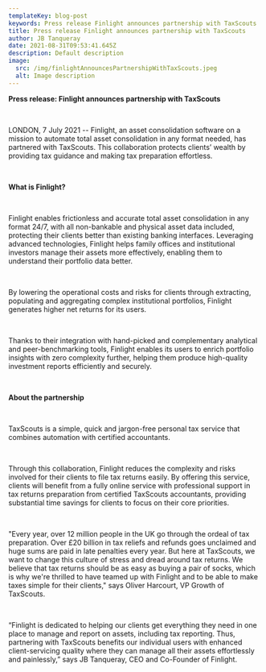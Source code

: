 ```yaml
---
templateKey: blog-post
keywords: Press release Finlight announces partnership with TaxScouts
title: Press release Finlight announces partnership with TaxScouts
author: JB Tanqueray
date: 2021-08-31T09:53:41.645Z
description: Default description
image:
  src: /img/finlightAnnouncesPartnershipWithTaxScouts.jpeg
  alt: Image description
---
```

<b>Press release: Finlight announces partnership with TaxScouts</b>
<p>&nbsp;</p>
LONDON, 7 July 2021 -- Finlight, an asset consolidation software on a mission to automate total asset consolidation in any format needed, has partnered with TaxScouts. This collaboration protects clients’ wealth by providing tax guidance and making tax preparation effortless.
<p>&nbsp;</p>
<b> What is Finlight? </b>
<p>&nbsp;</p>
Finlight enables frictionless and accurate total asset consolidation in any format 24/7, with all non-bankable and physical asset data included, protecting their clients better than existing banking interfaces. Leveraging advanced technologies, Finlight helps family offices and institutional investors manage their assets more effectively, enabling them to understand their portfolio data better.
<p>&nbsp;</p>
By lowering the operational costs and risks for clients through extracting, populating and aggregating complex institutional portfolios, Finlight generates higher net returns for its users.
<p>&nbsp;</p>
Thanks to their integration with hand-picked and complementary analytical and peer-benchmarking tools, Finlight enables its users to enrich portfolio insights with zero complexity further, helping them produce high-quality investment reports efficiently and securely.
<p>&nbsp;</p>
<b>About the partnership</b>
<p>&nbsp;</p>
TaxScouts is a simple, quick and jargon-free personal tax service that combines automation with certified accountants.
<p>&nbsp;</p>
Through this collaboration, Finlight reduces the complexity and risks involved for their clients to file tax returns easily. By offering this service, clients will benefit from a fully online service with professional support in tax returns preparation from certified TaxScouts accountants, providing substantial time savings for clients to focus on their core priorities.
<p>&nbsp;</p>
"Every year, over 12 million people in the UK go through the ordeal of tax preparation. Over £20 billion in tax reliefs and refunds goes unclaimed and huge sums are paid in late penalties every year. But here at TaxScouts, we want to change this culture of stress and dread around tax returns. We believe that tax returns should be as easy as buying a pair of socks, which is why we're thrilled to have teamed up with Finlight and to be able to make taxes simple for their clients," says Oliver Harcourt, VP Growth of TaxScouts.
<p>&nbsp;</p>
“Finlight is dedicated to helping our clients get everything they need in one place to manage and report on assets, including tax reporting. Thus, partnering with TaxScouts benefits our individual users with enhanced client-servicing quality where they can manage all their assets effortlessly and painlessly,” says JB Tanqueray, CEO and Co-Founder of Finlight.